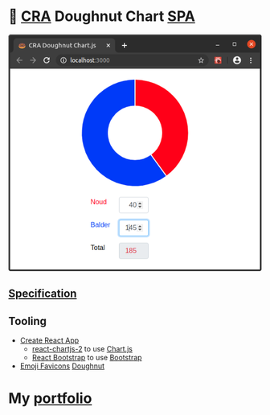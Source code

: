 # 🍩 [CRA](https://create-react-app.dev) Doughnut Chart [SPA](https://en.wikipedia.org/wiki/Single-page_application)

![doughnut-chart](./docs/doughnut-chart.png?raw=true "doughnut-chart")

## [Specification](https://github.com/noud/cra-chartjs/blob/master/docs/specification.txt)

## Tooling

- [Create React App](https://github.com/noud/cra-chartjs/blob/master/README_CRA.md)
    - [react-chartjs-2](http://jerairrest.github.io/react-chartjs-2) to use [Chart.js](https://www.chartjs.org)
    - [React Bootstrap](https://react-bootstrap.github.io) to use [Bootstrap](https://getbootstrap.com)
- [Emoji Favicons](https://favicon.io/emoji-favicons) [Doughnut](https://favicon.io/emoji-favicons/doughnut)

# My [portfolio](https://github.com/noud/portfolio#most)